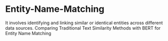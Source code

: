 # Entity-Name-Matching
It involves identifying and linking similar or identical entities across different data sources. 
Comparing Traditional Text Similarity Methods with BERT for Entity Name Matching
